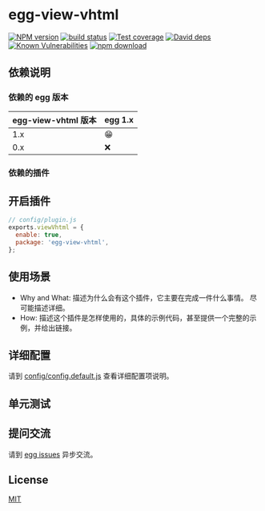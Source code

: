 # egg-view-vhtml

[![NPM version][npm-image]][npm-url]
[![build status][travis-image]][travis-url]
[![Test coverage][codecov-image]][codecov-url]
[![David deps][david-image]][david-url]
[![Known Vulnerabilities][snyk-image]][snyk-url]
[![npm download][download-image]][download-url]

[npm-image]: https://img.shields.io/npm/v/egg-view-vhtml.svg?style=flat-square
[npm-url]: https://npmjs.org/package/egg-view-vhtml
[travis-image]: https://img.shields.io/travis/eggjs/egg-view-vhtml.svg?style=flat-square
[travis-url]: https://travis-ci.org/eggjs/egg-view-vhtml
[codecov-image]: https://img.shields.io/codecov/c/github/eggjs/egg-view-vhtml.svg?style=flat-square
[codecov-url]: https://codecov.io/github/eggjs/egg-view-vhtml?branch=master
[david-image]: https://img.shields.io/david/eggjs/egg-view-vhtml.svg?style=flat-square
[david-url]: https://david-dm.org/eggjs/egg-view-vhtml
[snyk-image]: https://snyk.io/test/npm/egg-view-vhtml/badge.svg?style=flat-square
[snyk-url]: https://snyk.io/test/npm/egg-view-vhtml
[download-image]: https://img.shields.io/npm/dm/egg-view-vhtml.svg?style=flat-square
[download-url]: https://npmjs.org/package/egg-view-vhtml

<!--
Description here.
-->

## 依赖说明

### 依赖的 egg 版本

egg-view-vhtml 版本 | egg 1.x
--- | ---
1.x | 😁
0.x | ❌

### 依赖的插件
<!--

如果有依赖其它插件，请在这里特别说明。如

- security
- multipart

-->

## 开启插件

```js
// config/plugin.js
exports.viewVhtml = {
  enable: true,
  package: 'egg-view-vhtml',
};
```

## 使用场景

- Why and What: 描述为什么会有这个插件，它主要在完成一件什么事情。
尽可能描述详细。
- How: 描述这个插件是怎样使用的，具体的示例代码，甚至提供一个完整的示例，并给出链接。

## 详细配置

请到 [config/config.default.js](config/config.default.js) 查看详细配置项说明。

## 单元测试

<!-- 描述如何在单元测试中使用此插件，例如 schedule 如何触发。无则省略。-->

## 提问交流

请到 [egg issues](https://github.com/eggjs/egg/issues) 异步交流。

## License

[MIT](LICENSE)
